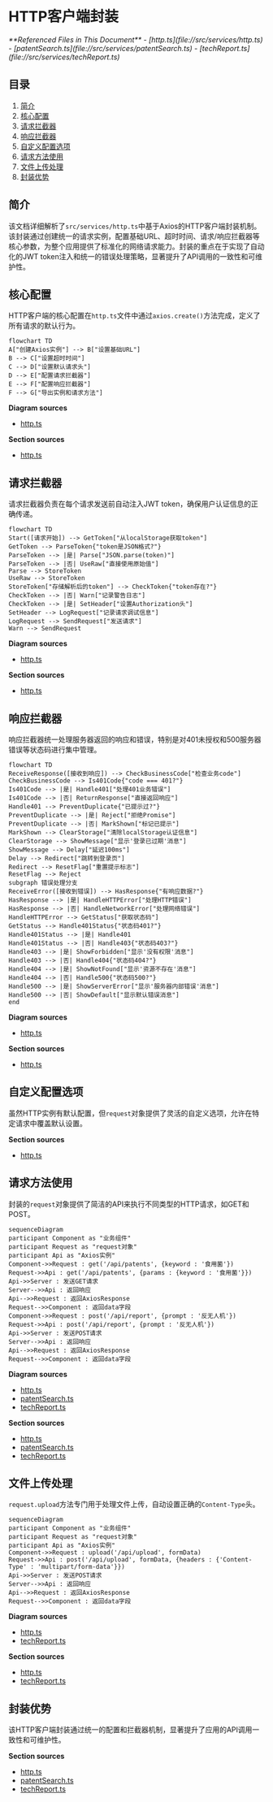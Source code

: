 # HTTP客户端封装

<cite>
**Referenced Files in This Document**   
- [http.ts](file://src/services/http.ts)
- [patentSearch.ts](file://src/services/patentSearch.ts)
- [techReport.ts](file://src/services/techReport.ts)
</cite>

## 目录
1. [简介](#简介)
2. [核心配置](#核心配置)
3. [请求拦截器](#请求拦截器)
4. [响应拦截器](#响应拦截器)
5. [自定义配置选项](#自定义配置选项)
6. [请求方法使用](#请求方法使用)
7. [文件上传处理](#文件上传处理)
8. [封装优势](#封装优势)

## 简介
该文档详细解析了`src/services/http.ts`中基于Axios的HTTP客户端封装机制。该封装通过创建统一的请求实例，配置基础URL、超时时间、请求/响应拦截器等核心参数，为整个应用提供了标准化的网络请求能力。封装的重点在于实现了自动化的JWT token注入和统一的错误处理策略，显著提升了API调用的一致性和可维护性。

## 核心配置
HTTP客户端的核心配置在`http.ts`文件中通过`axios.create()`方法完成，定义了所有请求的默认行为。

```mermaid
flowchart TD
A["创建Axios实例"] --> B["设置基础URL"]
B --> C["设置超时时间"]
C --> D["设置默认请求头"]
D --> E["配置请求拦截器"]
E --> F["配置响应拦截器"]
F --> G["导出实例和请求方法"]
```

**Diagram sources**
- [http.ts](file://src/services/http.ts#L10-L20)

**Section sources**
- [http.ts](file://src/services/http.ts#L10-L20)

## 请求拦截器
请求拦截器负责在每个请求发送前自动注入JWT token，确保用户认证信息的正确传递。

```mermaid
flowchart TD
Start([请求开始]) --> GetToken["从localStorage获取token"]
GetToken --> ParseToken{"token是JSON格式?"}
ParseToken --> |是| Parse["JSON.parse(token)"]
ParseToken --> |否| UseRaw["直接使用原始值"]
Parse --> StoreToken
UseRaw --> StoreToken
StoreToken["存储解析后的token"] --> CheckToken{"token存在?"}
CheckToken --> |否| Warn["记录警告日志"]
CheckToken --> |是| SetHeader["设置Authorization头"]
SetHeader --> LogRequest["记录请求调试信息"]
LogRequest --> SendRequest["发送请求"]
Warn --> SendRequest
```

**Diagram sources**
- [http.ts](file://src/services/http.ts#L30-L75)

**Section sources**
- [http.ts](file://src/services/http.ts#L30-L75)

## 响应拦截器
响应拦截器统一处理服务器返回的响应和错误，特别是对401未授权和500服务器错误等状态码进行集中管理。

```mermaid
flowchart TD
ReceiveResponse([接收到响应]) --> CheckBusinessCode["检查业务code"]
CheckBusinessCode --> Is401Code{"code === 401?"}
Is401Code --> |是| Handle401["处理401业务错误"]
Is401Code --> |否| ReturnResponse["直接返回响应"]
Handle401 --> PreventDuplicate{"已提示过?"}
PreventDuplicate --> |是| Reject["拒绝Promise"]
PreventDuplicate --> |否| MarkShown["标记已提示"]
MarkShown --> ClearStorage["清除localStorage认证信息"]
ClearStorage --> ShowMessage["显示'登录已过期'消息"]
ShowMessage --> Delay["延迟100ms"]
Delay --> Redirect["跳转到登录页"]
Redirect --> ResetFlag["重置提示标志"]
ResetFlag --> Reject
subgraph 错误处理分支
ReceiveError([接收到错误]) --> HasResponse{"有响应数据?"}
HasResponse --> |是| HandleHTTPError["处理HTTP错误"]
HasResponse --> |否| HandleNetworkError["处理网络错误"]
HandleHTTPError --> GetStatus["获取状态码"]
GetStatus --> Handle401Status{"状态码401?"}
Handle401Status --> |是| Handle401
Handle401Status --> |否| Handle403{"状态码403?"}
Handle403 --> |是| ShowForbidden["显示'没有权限'消息"]
Handle403 --> |否| Handle404{"状态码404?"}
Handle404 --> |是| ShowNotFound["显示'资源不存在'消息"]
Handle404 --> |否| Handle500{"状态码500?"}
Handle500 --> |是| ShowServerError["显示'服务器内部错误'消息"]
Handle500 --> |否| ShowDefault["显示默认错误消息"]
end
```

**Diagram sources**
- [http.ts](file://src/services/http.ts#L77-L200)

**Section sources**
- [http.ts](file://src/services/http.ts#L77-L200)

## 自定义配置选项
虽然HTTP实例有默认配置，但`request`对象提供了灵活的自定义选项，允许在特定请求中覆盖默认设置。

**Section sources**
- [http.ts](file://src/services/http.ts#L202-L248)

## 请求方法使用
封装的`request`对象提供了简洁的API来执行不同类型的HTTP请求，如GET和POST。

```mermaid
sequenceDiagram
participant Component as "业务组件"
participant Request as "request对象"
participant Api as "Axios实例"
Component->>Request : get('/api/patents', {keyword : '食用菌'})
Request->>Api : get('/api/patents', {params : {keyword : '食用菌'}})
Api->>Server : 发送GET请求
Server-->>Api : 返回响应
Api-->>Request : 返回AxiosResponse
Request-->>Component : 返回data字段
Component->>Request : post('/api/report', {prompt : '反无人机'})
Request->>Api : post('/api/report', {prompt : '反无人机'})
Api->>Server : 发送POST请求
Server-->>Api : 返回响应
Api-->>Request : 返回AxiosResponse
Request-->>Component : 返回data字段
```

**Diagram sources**
- [http.ts](file://src/services/http.ts#L202-L248)
- [patentSearch.ts](file://src/services/patentSearch.ts#L90-L105)
- [techReport.ts](file://src/services/techReport.ts#L90-L105)

**Section sources**
- [http.ts](file://src/services/http.ts#L202-L248)
- [patentSearch.ts](file://src/services/patentSearch.ts#L90-L105)
- [techReport.ts](file://src/services/techReport.ts#L90-L105)

## 文件上传处理
`request.upload`方法专门用于处理文件上传，自动设置正确的`Content-Type`头。

```mermaid
sequenceDiagram
participant Component as "业务组件"
participant Request as "request对象"
participant Api as "Axios实例"
Component->>Request : upload('/api/upload', formData)
Request->>Api : post('/api/upload', formData, {headers : {'Content-Type' : 'multipart/form-data'}})
Api->>Server : 发送POST请求
Server-->>Api : 返回响应
Api-->>Request : 返回AxiosResponse
Request-->>Component : 返回data字段
```

**Diagram sources**
- [http.ts](file://src/services/http.ts#L240-L248)
- [techReport.ts](file://src/services/techReport.ts#L320-L330)

**Section sources**
- [http.ts](file://src/services/http.ts#L240-L248)
- [techReport.ts](file://src/services/techReport.ts#L320-L330)

## 封装优势
该HTTP客户端封装通过统一的配置和拦截器机制，显著提升了应用的API调用一致性和可维护性。

**Section sources**
- [http.ts](file://src/services/http.ts)
- [patentSearch.ts](file://src/services/patentSearch.ts)
- [techReport.ts](file://src/services/techReport.ts)